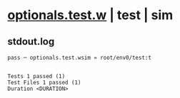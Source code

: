 # [optionals.test.w](../../../../../examples/tests/valid/optionals.test.w) | test | sim

## stdout.log
```log
pass ─ optionals.test.wsim » root/env0/test:t
 
 
Tests 1 passed (1)
Test Files 1 passed (1)
Duration <DURATION>
```

